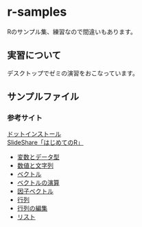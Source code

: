 # r-samples
Rのサンプル集、練習なので間違いもあります。

## 実習について
デスクトップでゼミの演習をおこなっています。

## サンプルファイル
### 参考サイト
[ドットインストール](http://dotinstall.com/lessons/basic_r)  
[SlideShare「はじめてのR」](http://www.slideshare.net/m884/japan-r-15432969)
- [変数とデータ型](sample/sample01.R)
- [数値と文字列](sample/sample02.R)
- [ベクトル](sample/sample03.R)
- [ベクトルの演算](sample/sample04.R)
- [因子ベクトル](sample/sample05.R)
- [行列](sample/sample06.R)
- [行列の編集](sample/sample07.R)
- [リスト](sample/sample08.R)